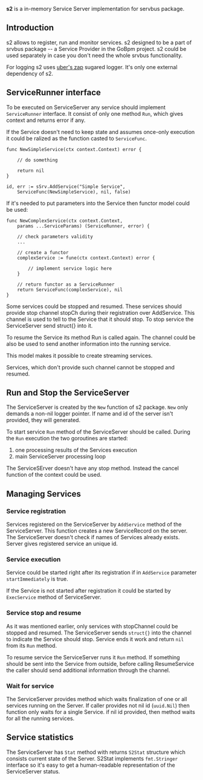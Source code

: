 **s2** is a in-memory Service Server implementation for servbus package.

## Introduction

s2 allows to register, run and monitor services. s2 designed to be a part of srvbus package -- a Service Provider in the GoBpm project. s2 could be used separately in case you don't need the whole srvbus functionality.

For logging s2 uses [uber's zap](https://github.com/uber-go/zap) sugared logger. It's only one external dependency of s2.

## ServiceRunner interface

To be executed on ServiceServer any service should implement `ServiceRunner` interface. It consist of only one method `Run`, which gives context and returns error if any. 

If the Service doesn't need to keep state and assumes once-only execution it could be ralized as the function casted to `ServiceFunc`.

    func NewSimpleService(ctx context.Context) error {

        // do something

        return nil
    } 

    id, err := sSrv.AddService("Simple Service", 
        ServiceFunc(NewSimpleService), nil, false)

If it's needed to put parameters into the Service then functor model could be used:

    func NewComplexService(ctx context.Context,
        params ...ServiceParams) (ServiceRunner, error) {
        
        // check parameters validity
        ...

        // create a functor
        complexService := fune(ctx context.Context) error {
            
            // implement service logic here
        }

        // return functor as a ServiceRunner
        return ServiceFunc(complexService), nil
    }

Some services could be stopped and resumed. These services should provide stop channel stopCh during their registration over AddService. This channel is used to tell to the Service that it should stop. To stop service the ServiceServer send struct{} into it.

To resume the Service its method Run is called again. The channel could be also be used to send another information into the running service. 

This model makes it possible to create streaming services.

Services, which don't provide such channel cannot be stopped and resumed.

## Run and Stop the ServiceServer

The ServiceServer is created by the `New` function of s2 package. `New` only demands a non-nil logger pointer. If name and id of the server isn't provided, they will generated.

To start service `Run` method of the ServiceServer should be called.
During the `Run` execution the two goroutines are started:

  1. one processing results of the Services execution
  2. main ServiceServer processing loop

The ServiceSErver doesn't have any stop method. Instead the cancel function of the context could be used.

## Managing Services

### Service registration

Services registered on the ServiceServer by `AddService` method of the ServiceServer. This function creates a new ServiceRecord on the server. The ServiceServer doesn't check if names of Services already exists. Server gives registered service an unique id.

### Service execution

Service could be started right after its registration if in `AddService` parameter `startImmediately` is true.

If the Service is not started after registration it could be started by `ExecService` method of ServiceServer.

### Service stop and resume

As it was mentioned earlier, only services with stopChannel could be stopped and resumed. The ServiceServer sends `struct{}` into the channel to indicate the Service should stop. Service ends it work and return `nil` from its `Run` method.

To resume service the ServiceServer runs it `Run` method. If something should be sent into the Service from outside, before calling ResumeService the caller should send additional information through the channel.

### Wait for service

The ServiceServer provides method which waits finalization of one or all services running on the Server. If caller provides not nil id (`uuid.Nil`) then function only waits for a single Service. if nil id provided, then method waits for all the running services.

## Service statistics

The ServiceServer has `Stat` method with returns `S2Stat` structure which consists current state of the Server. S2Stat implements `fmt.Stringer` interface so it's easy to get a human-readable representation of the ServiceServer status.
